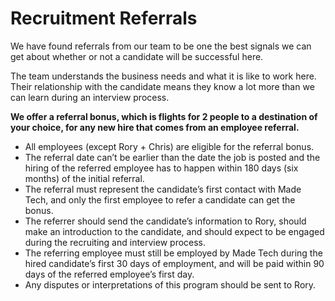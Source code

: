 # Recruitment Referrals

We have found referrals from our team to be one the best signals we can get about whether or not a candidate will be successful here. 

The team understands the business needs and what it is like to work here. Their relationship with the candidate means they know a lot more than we can learn during an interview process.

**We offer a referral bonus, which is flights for 2 people to a destination of your choice, for any new hire that comes from an employee referral.**

* All employees (except Rory + Chris) are eligible for the referral bonus. 
* The referral date can’t be earlier than the date the job is posted and the hiring of the referred employee has to happen within 180 days (six months) of the initial referral. 
* The referral must represent the candidate’s first contact with Made Tech, and only the first employee to refer a candidate can get the bonus. 
* The referrer should send the candidate’s information to Rory, should make an introduction to the candidate, and should expect to be engaged during the recruiting and interview process. 
* The referring employee must still be employed by Made Tech during the hired candidate’s first 30 days of employment, and will be paid within 90 days of the referred employee’s first day.
* Any disputes or interpretations of this program should be sent to Rory.


